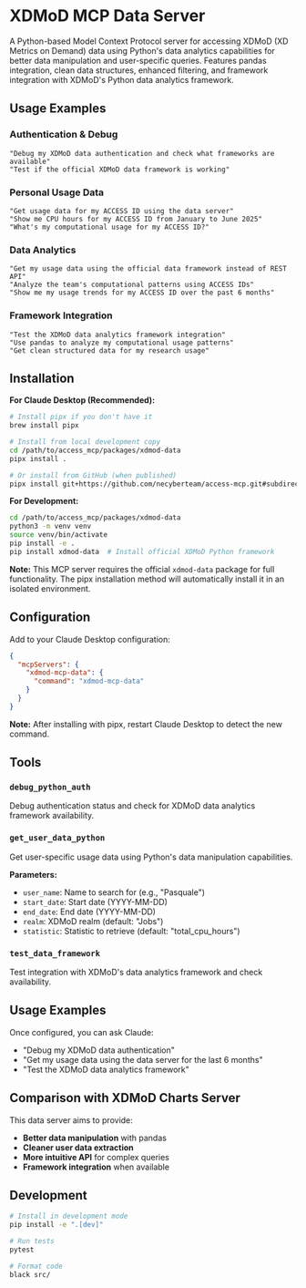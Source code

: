# XDMoD MCP Data Server

A Python-based Model Context Protocol server for accessing XDMoD (XD Metrics on Demand) data using Python's data analytics capabilities for better data manipulation and user-specific queries. Features pandas integration, clean data structures, enhanced filtering, and framework integration with XDMoD's Python data analytics framework.

## Usage Examples

### **Authentication & Debug**

```
"Debug my XDMoD data authentication and check what frameworks are available"
"Test if the official XDMoD data framework is working"
```

### **Personal Usage Data**

```
"Get usage data for my ACCESS ID using the data server"
"Show me CPU hours for my ACCESS ID from January to June 2025"
"What's my computational usage for my ACCESS ID?"
```

### **Data Analytics**

```
"Get my usage data using the official data framework instead of REST API"
"Analyze the team's computational patterns using ACCESS IDs"
"Show me my usage trends for my ACCESS ID over the past 6 months"
```

### **Framework Integration**

```
"Test the XDMoD data analytics framework integration"
"Use pandas to analyze my computational usage patterns"
"Get clean structured data for my research usage"
```

## Installation

**For Claude Desktop (Recommended):**
```bash
# Install pipx if you don't have it
brew install pipx

# Install from local development copy
cd /path/to/access_mcp/packages/xdmod-data
pipx install .

# Or install from GitHub (when published)
pipx install git+https://github.com/necyberteam/access-mcp.git#subdirectory=packages/xdmod-data
```

**For Development:**
```bash
cd /path/to/access_mcp/packages/xdmod-data
python3 -m venv venv
source venv/bin/activate
pip install -e .
pip install xdmod-data  # Install official XDMoD Python framework
```

**Note:** This MCP server requires the official `xdmod-data` package for full functionality. The pipx installation method will automatically install it in an isolated environment.

## Configuration

Add to your Claude Desktop configuration:

```json
{
  "mcpServers": {
    "xdmod-mcp-data": {
      "command": "xdmod-mcp-data"
    }
  }
}
```

**Note:** After installing with pipx, restart Claude Desktop to detect the new command.

## Tools

### `debug_python_auth`
Debug authentication status and check for XDMoD data analytics framework availability.

### `get_user_data_python`
Get user-specific usage data using Python's data manipulation capabilities.

**Parameters:**
- `user_name`: Name to search for (e.g., "Pasquale")
- `start_date`: Start date (YYYY-MM-DD)
- `end_date`: End date (YYYY-MM-DD)
- `realm`: XDMoD realm (default: "Jobs")
- `statistic`: Statistic to retrieve (default: "total_cpu_hours")

### `test_data_framework`
Test integration with XDMoD's data analytics framework and check availability.

## Usage Examples

Once configured, you can ask Claude:

- "Debug my XDMoD data authentication"
- "Get my usage data using the data server for the last 6 months"
- "Test the XDMoD data analytics framework"

## Comparison with XDMoD Charts Server

This data server aims to provide:
- **Better data manipulation** with pandas
- **Cleaner user data extraction** 
- **More intuitive API** for complex queries
- **Framework integration** when available

## Development

```bash
# Install in development mode
pip install -e ".[dev]"

# Run tests
pytest

# Format code
black src/
```